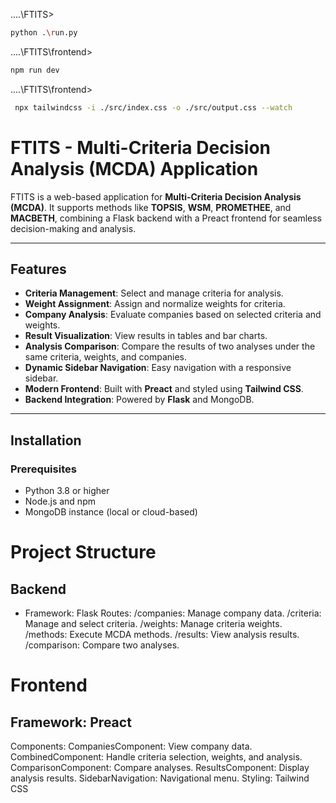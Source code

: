 \..\..\FTITS>
```bash
python .\run.py   
```

\..\..\FTITS\frontend>
```bash
npm run dev
```

\..\..\FTITS\frontend>
```bash
 npx tailwindcss -i ./src/index.css -o ./src/output.css --watch
```

# FTITS - Multi-Criteria Decision Analysis (MCDA) Application

FTITS is a web-based application for **Multi-Criteria Decision Analysis (MCDA)**. It supports methods like **TOPSIS**, **WSM**, **PROMETHEE**, and **MACBETH**, combining a Flask backend with a Preact frontend for seamless decision-making and analysis.

---

## Features

- **Criteria Management**: Select and manage criteria for analysis.
- **Weight Assignment**: Assign and normalize weights for criteria.
- **Company Analysis**: Evaluate companies based on selected criteria and weights.
- **Result Visualization**: View results in tables and bar charts.
- **Analysis Comparison**: Compare the results of two analyses under the same criteria, weights, and companies.
- **Dynamic Sidebar Navigation**: Easy navigation with a responsive sidebar.
- **Modern Frontend**: Built with **Preact** and styled using **Tailwind CSS**.
- **Backend Integration**: Powered by **Flask** and MongoDB.

---

## Installation

### Prerequisites

- Python 3.8 or higher
- Node.js and npm
- MongoDB instance (local or cloud-based)


# Project Structure
## Backend
- Framework: Flask
Routes:
/companies: Manage company data.
/criteria: Manage and select criteria.
/weights: Manage criteria weights.
/methods: Execute MCDA methods.
/results: View analysis results.
/comparison: Compare two analyses.

# Frontend
## Framework: Preact
Components:
CompaniesComponent: View company data.
CombinedComponent: Handle criteria selection, weights, and analysis.
ComparisonComponent: Compare analyses.
ResultsComponent: Display analysis results.
SidebarNavigation: Navigational menu.
Styling: Tailwind CSS
